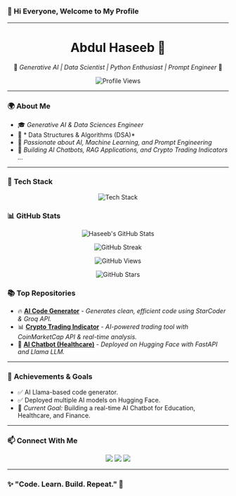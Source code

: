### 👋 Hi Everyone, Welcome to My Profile

---

<div align="center">

# **Abdul Haseeb** 🌟

🚀 *Generative AI | Data Scientist | Python Enthusiast | Prompt Engineer* 🚀

![Profile Views](https://komarev.com/ghpvc/?username=YourGitHubUsername&style=flat-square&color=blue)

</div>

---

### 🌍 **About Me**

- 🎓 *Generative AI & Data Sciences Engineer*
- 🧠 * Data Structures & Algorithms (DSA)*
- 🤖 *Passionate about AI, Machine Learning, and Prompt Engineering*
- 🎯 *Building AI Chatbots, RAG Applications, and Crypto Trading Indicators ...*

---

### 🚀 **Tech Stack**

<p align="center">
  <img src="https://skillicons.dev/icons?i=python,streamlit,fastapi,html,css,js,java,cpp,git,github,linux,mysql" alt="Tech Stack" />
</p>

### 📊 **GitHub Stats**

<p align="center">
  <img src="https://github-readme-stats.vercel.app/api?username=YourGitHubUsername&show_icons=true&theme=radical&count_private=true" alt="Haseeb's GitHub Stats" />
</p>

<p align="center">
  <img src="https://github-readme-streak-stats.herokuapp.com/?user=YourGitHubUsername&theme=radical" alt="GitHub Streak" />
</p>

<p align="center">
  <img src="https://github-readme-views.vercel.app/api?username=YourGitHubUsername&count_private=true&theme=radical" alt="GitHub Views" />
</p>

<p align="center">
  <img src="https://img.shields.io/github/stars/YourGitHubUsername/YourRepoName?style=social" alt="GitHub Stars" />
</p>


### 📚 **Top Repositories**

- 🔥 [**AI Code Generator**](https://github.com/YourGitHubUsername/AI-Code-Generator) - *Generates clean, efficient code using StarCoder & Groq API.*
- 📊 [**Crypto Trading Indicator**](https://github.com/YourGitHubUsername/Crypto-Indicator) - *AI-powered trading tool with CoinMarketCap API & real-time analysis.*
- 💬 [**AI Chatbot (Healthcare)**](https://github.com/YourGitHubUsername/AI-Healthcare-Chatbot) - *Deployed on Hugging Face with FastAPI and Llama LLM.*

---

### 🌟 **Achievements & Goals**

- ✅ AI Llama-based code generator.
- ✅ Deployed multiple AI models on Hugging Face.
- 🎯 *Current Goal:* Building a real-time AI Chatbot for Education, Healthcare, and Finance.

---

### 📫 **Connect With Me**

<p align="center">
  <a href="[https://www.linkedin.com/in/YourLinkedInProfile](https://www.linkedin.com/in/abdul-haseeb-980075323/)" target="_blank"><img src="[https://img.shields.io/badge/%F0%9F%93%B6-blue?style=for-the-badge&logo=linkedin&logoColor=white](https://www.citypng.com/public/uploads/preview/hd-linkedin-official-logo-transparent-background-701751694779193uxxevujc5p.png)" /></a>
  <a href="ah673277@gmail.com" target="_blank"><img src="[https://img.shields.io/badge/%F0%9F%93%A7-D14836?style=for-the-badge&logo=gmail&logoColor=white](https://i.pinimg.com/736x/ae/47/fa/ae47fa9a8fd263aa364018517020552d.jpg)" /></a>
  <a href="[https://github.com/YourGitHubUsername](https://github.com/Abdul-Haseeb-AI)" target="_blank"><img src="[https://img.shields.io/badge/%F0%9F%93%9D-181717?style=for-the-badge&logo=github&logoColor=white](https://encrypted-tbn0.gstatic.com/images?q=tbn:ANd9GcSyYZl4Yf0aGwj8FPEOmjhG1ODkzi6gjbB9lw&s)" /></a>
</p>

---

### ✨ **"Code. Learn. Build. Repeat."** 🚀
